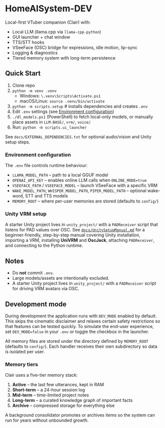 # HomeAISystem-DEV

Local-first VTuber companion (Clair) with:
- Local LLM (llama.cpp via `llama-cpp-python`)
- GUI launcher + chat window
- TTS/STT hooks
- VSeeFace (OSC) bridge for expressions, idle motion, lip-sync
- Logging & diagnostics
- Tiered memory system with long-term persistence

## Quick Start
1. Clone repo
2. `python -m venv .venv`
   - Windows: `\.venv\Scripts\Activate.ps1`
   - macOS/Linux: `source .venv/bin/activate`
3. `python -m scripts.setup`  # installs dependencies and creates `.env`
4. Edit `.env` settings (see [Environment configuration](#environment-configuration))
5. `./dl_models.ps1` (PowerShell) to fetch local-only models, or manually place assets in `LLM-BASE/`, `vrm/`, `voice/`
6. Run: `python -m scripts.ui_launcher`

See `docs/EXTERNAL_DEPENDENCIES.txt` for optional audio/vision and Unity setup steps.

### Environment configuration

The `.env` file controls runtime behaviour:

- `LLAMA_MODEL_PATH` – path to a local GGUF model
- `OPENAI_API_KEY` – enables online LLM calls when `ONLINE_MODE=true`
- `VSEEFACE_PATH` / `VSEEFACE_MODEL` – launch VSeeFace with a specific VRM
- `WAKE_MODEL_PATH`, `WHISPER_MODEL_PATH`, `PIPER_MODEL_PATH` – optional wake-word, STT and TTS models
- `MEMORY_ROOT` – where per-user memories are stored (defaults to `config/`)

### Unity VRM setup

A starter Unity project lives in `unity_project/` with a `PADReceiver` script
that listens for PAD values over OSC. See [`docs/UnitySetupManual.md`](docs/UnitySetupManual.md)
for a beginner-friendly, step-by-step manual covering Unity installation,
importing a VRM, installing **UniVRM** and **OscJack**, attaching `PADReceiver`,
and connecting to the Python runtime.

## Notes
- Do **not** commit `.env`.
- Large models/assets are intentionally excluded.
- A starter Unity project lives in `unity_project/` with a `PADReceiver` script
  for driving VRM avatars via OSC.

## Development mode

During development the application runs with `DEV_MODE` enabled by default. This
skips the cinematic disclaimer and relaxes certain safety restrictions so that
features can be tested quickly. To simulate the end-user experience, set
`DEV_MODE=false` in your `.env` or toggle the checkbox in the launcher.

All memory files are stored under the directory defined by `MEMORY_ROOT`
(defaults to `config/`). Each handler receives their own subdirectory so data
is isolated per user.

### Memory tiers

Clair uses a five-tier memory stack:

1. **Active** – the last few utterances, kept in RAM
2. **Short-term** – a 24-hour session log
3. **Mid-term** – time-limited project notes
4. **Long-term** – a curated knowledge graph of important facts
5. **Archive** – compressed storage for everything else

A background consolidator promotes or archives items so the system can run for
years without unbounded growth.
